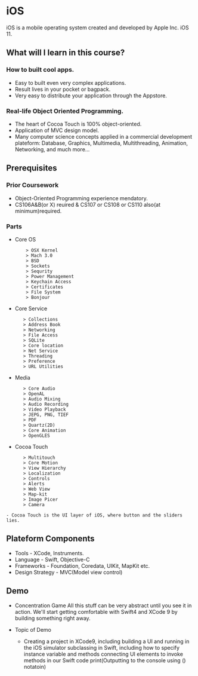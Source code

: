 # iOS
iOS is a mobile operating system created and developed by Apple Inc. iOS 11.
## What will I learn in this course?
### How to built cool apps.
  - Easy to built even very complex applications.
  - Result lives in your pocket or bagpack.
  - Very easy to distribute your application through the Appstore.
  
### Real-life Object Oriented Programming.
  - The heart of Cocoa Touch is 100% object-oriented.
  - Application of MVC design model.
  - Many computer science concepts applied in a commercial development plateform:
      Database, Graphics, Multimedia, Multithreading, Animation, Networking, and much more...
## Prerequisites
### Prior Coursework
  - Object-Oriented Programming experience mendatory.
  - CS106A&B(or X) reuired & CS107 or CS108 or CS110 also(at minimum)required.
### Parts
  * Core OS 
  
            > OSX Kernel
            > Mach 3.0
            > BSD
            > Sockets
            > Sequrity
            > Power Management
            > Keychain Access
            > Certificates
            > File System
            > Bonjour
    
   * Core Service
    
            > Collections
            > Address Book
            > Networking
            > File Access
            > SQLite
            > Core location
            > Net Service
            > Threading
            > Preference
            > URL Utilities
   * Media
   
            > Core Audio
            > OpenAL
            > Audio Mixing
            > Audio Recording
            > Video Playback
            > JEPG, PNG, TIEF
            > PDF
            > Quartz(2D)
            > Core Animation
            > OpenGLES
            
   * Cocoa Touch
    
            > Multitouch
            > Core Motion
            > View Hierarchy
            > Localization
            > Controls
            > Alerts
            > Web View
            > Map-kit
            > Image Picer
            > Camera
            
    - Cocoa Touch is the UI layer of iOS, where button and the sliders lies.

## Plateform Components
  * Tools - XCode,  Instruments.
  * Language - Swift, Objective-C
  * Frameworks - Foundation, Coredata, UIKit, MapKit etc.
  * Design Strategy - MVC(Model view control)

## Demo
  - Concentration Game
    All this stuff can be very abstract until you see it in action.
    We'll start getting comfortable with Swift4 and XCode 9 by building something right away.
    
  - Topic of Demo
    - Creating a project in XCode9, including building a UI and running in the iOS simulator subclassing in Swift, including how to specify instance variable and methods connecting UI elements to invoke methods in our Swift code print(Outputting to the console using \() notatoin)
